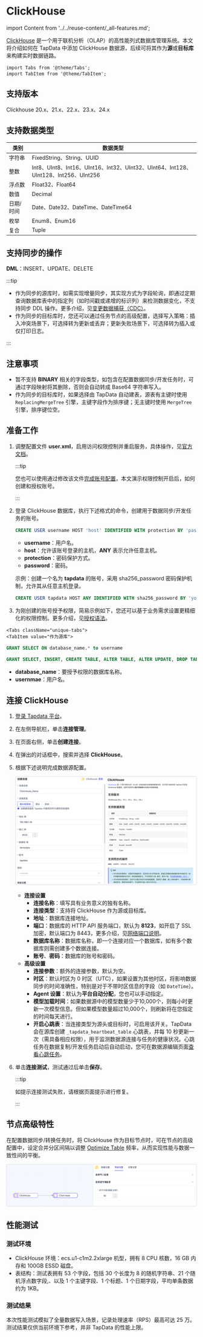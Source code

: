 # ClickHouse
import Content from '../../reuse-content/_all-features.md';

<Content />

[ClickHouse](https://clickhouse.com/) 是一个用于联机分析（OLAP）的高性能列式数据库管理系统。本文将介绍如何在 TapData 中添加 ClickHouse 数据源，后续可将其作为**源**或**目标库**来构建实时数据链路。

```mdx-code-block
import Tabs from '@theme/Tabs';
import TabItem from '@theme/TabItem';
```

## 支持版本

Clickhouse 20.x、21.x、22.x、23.x、24.x

## 支持数据类型

| 类别      | 数据类型                                                     |
| --------- | ------------------------------------------------------------ |
| 字符串    | FixedString、String、UUID                                    |
| 整数      | Int8、UInt8、Int16、UInt16、Int32、UInt32、UInt64、Int128、UInt128、Int256、UInt256 |
| 浮点数    | Float32、Float64                                             |
| 数值      | Decimal                                                      |
| 日期/时间 | Date、Date32、DateTime、DateTime64                           |
| 枚举      | Enum8、Enum16                                                |
| 复合      | Tuple                                                        |

## 支持同步的操作

**DML**：INSERT、UPDATE、DELETE

:::tip

* 作为同步的源库时，如需实现增量同步，其实现方式为字段轮询，即通过定期查询数据库表中的指定列（如时间戳或递增的标识列）来检测数据变化，不支持同步 DDL 操作。更多介绍，见[变更数据捕获（CDC）](../../introduction/change-data-capture-mechanism)。
* 作为同步的目标库时，您还可以通过任务节点的高级配置，选择写入策略：插入冲突场景下，可选择转为更新或丢弃；更新失败场景下，可选择转为插入或仅打印日志。

:::

## 注意事项

* 暂不支持 **BINARY** 相关的字段类型，如包含在配置数据同步/开发任务时，可通过字段映射将其删除，否则会自动转成 Base64 字符串写入。
* 作为同步的目标库时，如果选择由 TapData 自动建表，源表有主键时使用 `ReplacingMergeTree` 引擎，主键字段作为排序键；无主键时使用 `MergeTree` 引擎，排序键位空。

## 准备工作

1. 调整配置文件 **user.xml**，启用访问权限控制并重启服务，具体操作，见[官方文档](https://clickhouse.com/docs/zh/operations/access-rights#enabling-access-control)。

   :::tip

   您也可以使用通过修改该文件[完成账号配置](https://clickhouse.com/docs/zh/operations/settings/settings-users/)，本文演示权限控制开启后，如何创建和授权账号。

   :::

2. 登录 ClickHouse 数据库，执行下述格式的命令，创建用于数据同步/开发任务的账号。

   ```sql
   CREATE USER username HOST 'host' IDENTIFIED WITH protection BY 'password';
   ```

   * **username**：用户名。
   * **host**：允许该账号登录的主机，**ANY** 表示允许任意主机。
   * **protection**：密码保护方式。
   * **password**：密码。

   示例：创建一个名为 **tapdata** 的账号，采用 sha256_password 密码保护机制，允许其从任意主机登录。

   ```sql
   CREATE USER tapdata HOST ANY IDENTIFIED WITH sha256_password BY 'your_password';
   ```

3. 为刚创建的账号授予权限，简易示例如下，您还可以基于业务需求设置更精细化的权限控制。更多介绍，见[授权语法](https://clickhouse.com/docs/zh/sql-reference/statements/grant/)。

```mdx-code-block
<Tabs className="unique-tabs">
<TabItem value="作为源库">
```
```sql
GRANT SELECT ON database_name.* to username 
```
</TabItem>

<TabItem value="作为目标库">

```sql
GRANT SELECT, INSERT, CREATE TABLE, ALTER TABLE, ALTER UPDATE, DROP TABLE, TRUNCATE ON database_name.* TO username
```
</TabItem>
</Tabs>


   * **database_name**：要授予权限的数据库名称。
   * **usernmae**：用户名。

## 连接 ClickHouse

1. [登录 Tapdata 平台](../../user-guide/log-in.md)。

2. 在左侧导航栏，单击**连接管理**。

3. 在页面右侧，单击**创建连接**。

4. 在弹出的对话框中，搜索并选择 **ClickHouse**。

5. 根据下述说明完成数据源配置。

   ![clickhouse_connection](../../images/clickhouse_connection.png)

   * **连接设置**
      * **连接名称**：填写具有业务意义的独有名称。
      * **连接类型**：支持将 ClickHouse 作为源或目标库。
      * **地址**：数据库连接地址。
      * **端口**：数据库的 HTTP API 服务端口，默认为 **8123**，如开启了 SSL 加密，默认端口为 8443，更多介绍，见[网络端口说明](https://clickhouse.com/docs/en/guides/sre/network-ports/)。
      * **数据库名称**：数据库名称，即一个连接对应一个数据库，如有多个数据库则需创建多个数据连接。
      * **账号**、**密码**：数据库的账号和密码。
   * **高级设置**
      * **连接参数**：额外的连接参数，默认为空。
      * **时区**：默认时区为 0 时区（UTC），如果设置为其他时区，将影响数据同步的时间准确性，特别是对于不带时区信息的字段（如 `DateTime`）。
      * **Agent 设置**：默认为**平台自动分配**，您也可以手动指定。
      * **模型加载时间**：如果数据源中的模型数量少于10,000个，则每小时更新一次模型信息。但如果模型数量超过10,000个，则刷新将在您指定的时间每天进行。
      * **开启心跳表**：当连接类型为源头或目标时，可启用该开关。TapData 会在源库创建 `_tapdata_heartbeat_table` 心跳表，并每 10 秒更新一次（需具备相应权限），用于监测数据源连接与任务的健康状况。心跳任务在数据复制/开发任务启动后自动启动，您可在数据源编辑页面[查看心跳任务](../../best-practice/heart-beat-task.md)。

6. 单击**连接测试**，测试通过后单击**保存**。

   :::tip

   如提示连接测试失败，请根据页面提示进行修复。

   :::

## 节点高级特性

在配置数据同步/转换任务时，将 ClickHouse 作为目标节点时，可在节点的高级配置中，设定合并分区间隔以调整 [Optimize Table](https://clickhouse.com/docs/en/sql-reference/statements/optimize) 频率，从而实现性能与数据一致性间的平衡。

![ClickHouse 节点高级特性](../../images/clickhouse_node_advanced_settings.png)



## 性能测试

### 测试环境

* ClickHouse 环境：ecs.u1-c1m2.2xlarge 机型，拥有 8 CPU 核数，16 GB 内存和 100GB ESSD 磁盘。
* 表结构：测试表拥有 53 个字段，包括 30 个长度为 8 的随机字符串、21 个随机浮点数字段,、以及 1 个主键字段、1 个标题、1 个日期字段，平均单条数据约为 1KB。

### 测试结果

本次性能测试模拟了全量数据写入场景，记录处理速率（RPS）最高可达 25 万。测试结果仅供当前环境下参考，并非 TapData 的性能上限。
